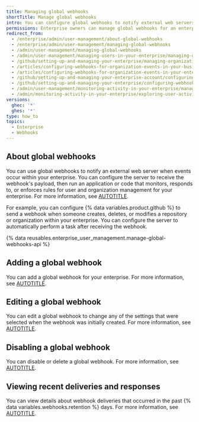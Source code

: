 ```yaml
---
title: Managing global webhooks
shortTitle: Manage global webhooks
intro: You can configure global webhooks to notify external web servers when events occur within your enterprise.
permissions: Enterprise owners can manage global webhooks for an enterprise account.
redirect_from:
  - /enterprise/admin/user-management/about-global-webhooks
  - /enterprise/admin/user-management/managing-global-webhooks
  - /admin/user-management/managing-global-webhooks
  - /admin/user-management/managing-users-in-your-enterprise/managing-global-webhooks
  - /github/setting-up-and-managing-your-enterprise/managing-organizations-in-your-enterprise-account/configuring-webhooks-for-organization-events-in-your-enterprise-account
  - /articles/configuring-webhooks-for-organization-events-in-your-business-account
  - /articles/configuring-webhooks-for-organization-events-in-your-enterprise-account
  - /github/setting-up-and-managing-your-enterprise-account/configuring-webhooks-for-organization-events-in-your-enterprise-account
  - /github/setting-up-and-managing-your-enterprise/configuring-webhooks-for-organization-events-in-your-enterprise-account
  - /admin/user-management/monitoring-activity-in-your-enterprise/managing-global-webhooks
  - /admin/monitoring-activity-in-your-enterprise/exploring-user-activity/managing-global-webhooks
versions:
  ghec: '*'
  ghes: '*'
type: how_to
topics:
  - Enterprise
  - Webhooks
---
```


## About global webhooks

You can use global webhooks to notify an external web server when events occur within your enterprise. You can configure the server to receive the webhook's payload, then run an application or code that monitors, responds to, or enforces rules for user and organization management for your enterprise. For more information, see [AUTOTITLE](/webhooks-and-events/webhooks).

For example, you can configure {% data variables.product.github %} to send a webhook when someone creates, deletes, or modifies a repository or organization within your enterprise. You can configure the server to automatically perform a task after receiving the webhook.

{% data reusables.enterprise_user_management.manage-global-webhooks-api %}

## Adding a global webhook

You can add a global webhook for your enterprise. For more information, see [AUTOTITLE](/webhooks/using-webhooks/creating-webhooks#creating-a-global-webhook-for-a-github-enterprise).

## Editing a global webhook

You can edit a global webhook to change any of the settings that were selected when the webhook was initially created. For more information, see [AUTOTITLE](/webhooks/using-webhooks/editing-webhooks#editing-a-global-webhook-for-a-github-enterprise).

## Disabling a global webhook

You can disable or delete a global webhook. For more information, see [AUTOTITLE](/webhooks/using-webhooks/disabling-webhooks#disabling-a-global-webhook-for-a-github-enterprise).

## Viewing recent deliveries and responses

You can view details about webhook deliveries that occurred in the past {% data variables.webhooks.retention %} days. For more information, see [AUTOTITLE](/webhooks/testing-and-troubleshooting-webhooks/viewing-webhook-deliveries).
